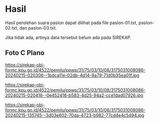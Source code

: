 # Hasil

Hasil perolehan suara paslon dapat dilihat pada file paslon-01.txt, paslon-02.txt, dan paslon-03.txt.

Jika tidak ada, artinya data tersebut belum ada pada SIREKAP.

## Foto C Plano

https://sirekap-obj-formc.kpu.go.id/4522/pemilu/ppwp/31/75/03/10/08/3175031008086-20240215-020306--1bdca11e-02db-4d14-9a79-71d0b35ea01f.jpg

https://sirekap-obj-formc.kpu.go.id/4522/pemilu/ppwp/31/75/03/10/08/3175031008086-20240215-020418--0e452416-b583-4d25-94a2-cce1dad07926.jpg

https://sirekap-obj-formc.kpu.go.id/4522/pemilu/ppwp/31/75/03/10/08/3175031008086-20240215-135745--3d03e602-70da-4723-b982-77cd4e4c5494.jpg

